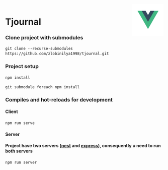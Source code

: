 <img src="logo.png" width="100" align="right"/>

# Tjournal
### Clone project with submodules
```
git clone --recurse-submodules https://github.com/zlobinilya1998/tjournal.git
```

### Project setup
```
npm install 
```
```
git submodule foreach npm install
```

### Compiles and hot-reloads for development


#### Client
```
npm run serve
```
#### Server

#### Project have two servers ([nest](https://github.com/zlobinilya1998/tjournal-nest-server) and [express](https://github.com/zlobinilya1998/tjournal-express-socket)), consequently u need to run both servers
```
npm run server
```
